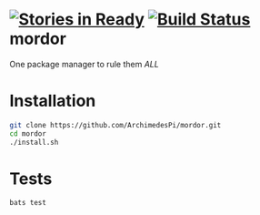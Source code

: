 [![Stories in Ready](https://badge.waffle.io/archimedespi/mordor.png?label=ready)](https://waffle.io/archimedespi/mordor) [![Build Status](https://travis-ci.org/ArchimedesPi/mordor.png?branch=master)](https://travis-ci.org/ArchimedesPi/mordor)
mordor
=======

One package manager to rule them *ALL*


Installation
============

````bash
git clone https://github.com/ArchimedesPi/mordor.git
cd mordor
./install.sh
````

Tests
=====

````bash
bats test
````
